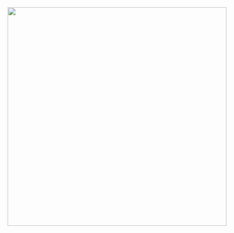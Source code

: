 <div id="header" align="center">
  <img src="https://media2.giphy.com/media/qgQUggAC3Pfv687qPC/200.webp?cid=ecf05e47fdw82webf3665cbp5ddim14uwa5o7y1a55i9yns2&rid=200.webp&ct=g" width="500"/>
</div>
